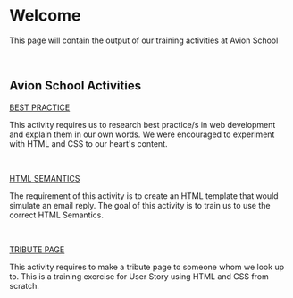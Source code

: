 # Welcome

This page will contain the output of our training activities at Avion School

<br>

## Avion School Activities
[BEST PRACTICE](https://desoto13.github.io/batch6-activities/Best%20Practice)

This activity requires us to research best practice/s in web development and explain them in our own words. We were encouraged to experiment with HTML and CSS to our heart's content.

<br>

[HTML SEMANTICS](https://desoto13.github.io/batch6-activities/HTML%20Semantics)

The requirement of this activity is to create an HTML template that would simulate an email reply. The goal of this activity is to train us to use the correct HTML Semantics.

<br>

[TRIBUTE PAGE](https://desoto13.github.io/batch6-activities/UserStory)

This activity requires to make a tribute page to someone whom we look up to. This is a training exercise for User Story using HTML and CSS from scratch.
